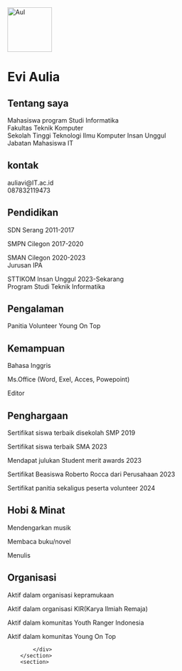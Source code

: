 <!DOCTYPE html>
<html lang="en">
<head>                                                                                                                                                          
    <meta charset="UTF-8">
    <meta name="viewport" content="width=device-width, initial-scale=1.0">
    <title>CV Evi Aulia</title>
</head>
<body>
    <div class="container">
        <div class="main">
            <div class="foto">
                <img src="img/aul.jpg" alt="Aul" width="100px" />
            </div>
            <div class="aboutme">
                <h1>Evi Aulia</h1>
                <h2>Tentang saya</h2>
                Mahasiswa program Studi Informatika <br /> 
                Fakultas Teknik Komputer <br />
                Sekolah Tinggi Teknologi Ilmu Komputer Insan Unggul <br />
                Jabatan Mahasiswa IT
            </div>
            <div class="clear"></div>
        </div>
        <div class="mainarea"></div>
        </section>
        <section>
            <div class="title">
                <h2>kontak</h2>
            </div>
            <div class="content">
                auliavi@IT.ac.id <br /> 
                087832119473
            </div>
        </section>
        </section>
            <div class="tittle">
                <h2>Pendidikan</h2>
            </div>
            <div class="content">
                <p> 
                    SDN Serang 2011-2017 <br />
                </p>
                <p>
                    SMPN Cilegon 2017-2020 <br />
                </p>
                <p>
                    SMAN Cilegon 2020-2023 <br />
                    Jurusan IPA
                </p>
                <p>
                    STTIKOM Insan Unggul 2023-Sekarang <br />
                    Program Studi Teknik Informatika
                </p>
            </div>
        </section>
        <section>
            <div class="tittle">
                <h2>Pengalaman</h2>
            </div>
            <div class="content">
                <p>Panitia Volunteer Young On Top</p>
            </div>
        </section>
        <section>
            <div class="tittle"></div>
                <h2>Kemampuan</h2>
            </div>
            <div class="content">
                <p>Bahasa Inggris <br />
                <p>Ms.Office (Word, Exel, Acces, Powepoint) <br />
                <p>Editor <br />
            </div>
        </section>
        <section>
            <div class="tittle">
                <h2>Penghargaan</h2>
            </div>
            <div class="content">
                <p>Sertifikat siswa terbaik disekolah SMP 2019 <br />
                <p>Sertifikat siswa terbaik SMA 2023 <br />
                <p>Mendapat julukan Student merit awards 2023 <br />
                <p> Sertifikat Beasiswa Roberto Rocca dari Perusahaan 2023 <br />
                <p>Sertifikat panitia sekaligus peserta volunteer 2024 <br />
            </div>
        </section>
        <section>
            <div class="tittle">
                <h2>Hobi & Minat</h2>
            </div>
            <div class="content">
                <p>Mendengarkan musik <br />
                <p>Membaca buku/novel <br />
                <p>Menulis <br />
            </div>
        </section>
        <section>
            <div class="tittle">
                <h2>Organisasi</h2>
            </div>
            <div class="content">
                <p>Aktif dalam organisasi kepramukaan <br />
                <p>Aktif dalam organisasi KIR(Karya Ilmiah Remaja) <br />
                <p>Aktif dalam komunitas Youth Ranger Indonesia  <br />
                <p>Aktif dalam komunitas Young On Top  <br />
                
            </div>
        </section>
        <section>
</body>
</html>
